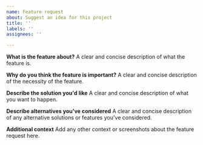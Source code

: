 ```yaml
---
name: Feature request
about: Suggest an idea for this project
title: ''
labels: ''
assignees: ''

---
```


**What is the feature about?**
A clear and concise description of what the feature is.

**Why do you think the feature is important?**
A clear and concise description of the necessity of the feature.

**Describe the solution you'd like**
A clear and concise description of what you want to happen.

**Describe alternatives you've considered**
A clear and concise description of any alternative solutions or features you've considered.

**Additional context**
Add any other context or screenshots about the feature request here.
